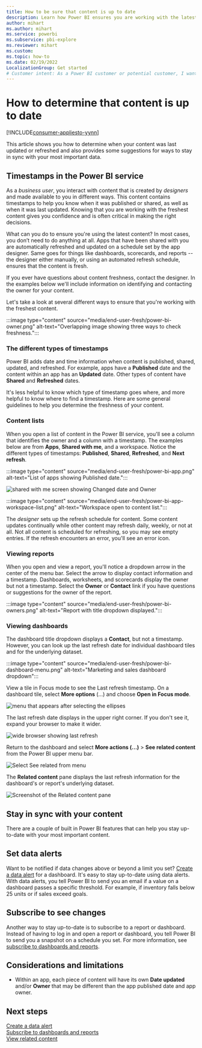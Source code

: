 ```yaml
---
title: How to be sure that content is up to date
description: Learn how Power BI ensures you are working with the latest version of the data, report, dashboard, and app.
author: mihart
ms.author: mihart
ms.service: powerbi
ms.subservice: pbi-explore
ms.reviewer: mihart
ms.custom:  
ms.topic: how-to
ms.date: 02/19/2022
LocalizationGroup: Get started
# Customer intent: As a Power BI customer or potential customer, I want to be sure that I'm using the most-recent data and learn how to determine this.
---
```


# How to determine that content is up to date

[!INCLUDE[consumer-appliesto-yynn](../includes/consumer-appliesto-yynn.md)]

This article shows you how to determine when your content was last updated or refreshed and also provides some suggestions for ways to stay in sync with your most important data. 

## Timestamps in the Power BI service
As a *business user*, you interact with content that is created by *designers* and made available to you in different ways. This content contains timestamps to help you know when it was published or shared, as well as when it was last updated.  Knowing that you are working with the freshest content gives you confidence and is often critical in making the right decisions. 

What can you do to ensure you're using the latest content? In most cases, you don’t need to do anything at all. Apps that have been shared with you are automatically refreshed and updated on a schedule set by the app designer. Same goes for things like dashboards, scorecards, and reports -- the designer either manually, or using an automated refresh schedule, ensures that the content is fresh.  

If you ever have questions about content freshness, contact the designer. In the examples below we'll include information on identifying and contacting the owner for your content. 

Let's take a look at several different ways to ensure that you're working with the freshest content.

:::image type="content" source="media/end-user-fresh/power-bi-owner.png" alt-text="Overlapping image showing three ways to check freshness.":::

### The different types of timestamps
Power BI adds date and time information when content is published, shared, updated, and refreshed. For example, apps have a **Published** date and the content within an app has an **Updated** date. Other types of content have **Shared** and  **Refreshed** dates. 

It's less helpful to know which type of timestamp goes where, and more helpful to know where to find a timestamp. Here are some general guidelines to help you determine the freshness of your content. 

### Content lists 

When you open a list of content in the Power BI service, you'll see a column that identifies the owner and a column with a timestamp.  The examples below are from  **Apps**, **Shared with me**, and a workspace. Notice the different types of timestamps: **Published**, **Shared**, **Refreshed**, and **Next refresh**. 

:::image type="content" source="media/end-user-fresh/power-bi-app.png" alt-text="List of apps showing Published date.":::

![shared with me screen showing Changed date and Owner](media/end-user-fresh/power-bi-shared-with-me.png) 

:::image type="content" source="media/end-user-fresh/power-bi-app-workspace-list.png" alt-text="Workspace open to content list.":::

The *designer* sets up the refresh schedule for content. Some content updates continually while other content may refresh daily, weekly, or not at all. Not all content is scheduled for refreshing, so you may see empty entries. If the refresh encounters an error, you'll see an error icon. 

### Viewing reports
When you open and view a report, you'll notice a dropdown arrow in the center of the menu bar. Select the arrow to display contact information and a timestamp. Dashboards, worksheets, and scorecards display the owner but not a timestamp. Select the **Owner** or **Contact** link if you have questions or suggestions for the owner of the report.

:::image type="content" source="media/end-user-fresh/power-bi-owners.png" alt-text="Report with title dropdown displayed.":::


### Viewing dashboards
The dashboard title dropdown displays a **Contact**, but not a timestamp.  However, you can look up the last refresh date for individual dashboard tiles and for the  underlying dataset. 

:::image type="content" source="media/end-user-fresh/power-bi-dashboard-menu.png" alt-text="Marketing and sales dashboard dropdown":::

View a tile in Focus mode to see the Last refresh timestamp.
On a dashboard tile, select **More options** (...) and choose **Open in Focus mode**.

![menu that appears after selecting the ellipses](media/end-user-fresh/power-bi-fresh-focus.png)

The last refresh date displays in the upper right corner. If you don't see it, expand your browser to make it wider. 

![wide browser showing last refresh](media/end-user-fresh/power-bi-last-refresh.png)

Return to the dashboard and select **More actions (...)** > **See related content** from the Power BI upper menu bar.

![Select See related from menu](media/end-user-fresh/power-bi-see-related.png)

The **Related content** pane displays the last refresh information for the dashboard's or report's underlying dataset.

![Screenshot of the Related content pane](media/end-user-fresh/power-bi-see-related-screen.png)

## Stay in sync with your content
There are a couple of built in Power BI features that can help you stay up-to-date with your most important content. 


## Set data alerts
Want to be notified if data changes above or beyond a limit you set? [Create a data alert](end-user-alerts.md) for a dashboard.  It's easy to stay up-to-date using data alerts. With data alerts, you tell Power BI to send you an email if a value on a dashboard passes a specific threshold.  For example, if inventory falls below 25 units or if sales exceed goals.  

## Subscribe to see changes
Another way to stay up-to-date is to subscribe to a report or dashboard. Instead of having to log in and open a report or dashboard, you tell Power BI to send you a snapshot on a schedule you set.  For more information, see [subscribe to dashboards and reports](/power-bi/collaborate-share/end-user-subscribe).



## Considerations and limitations

- Within an app, each piece of content will have its own **Date updated** and/or **Owner** that may be different than the app published date and app owner.  


## Next steps
[Create a data alert](end-user-alerts.md)    
[Subscribe to dashboards and reports](/power-bi/collaborate-share/end-user-subscribe)    
[View related content](end-user-related.md)